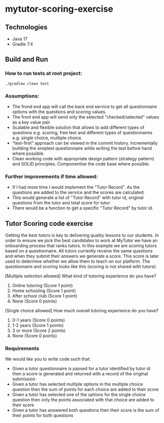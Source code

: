 # mytutor-scoring-exercise

## Technologies
* Java 17
* Gradle 7.4

## Build and Run

### How to run tests at root project:
`./gradlew clean test`

### Assumptions:
* The frond end app will call the back end service to get all questionnaire options with the questions and scoring values.
* The front end app will send only the selected "checked/selected" values as a key value pair.
* Scalable and flexible solution that allows to add different types of questions e.g. scoring, free text and different types of questionnaires e.g. single choice, multiple choice.
* “test-first” approach can be viewed in the commit history. Incrementally building the simplest questionnaire  while writing the test before hand where possible.
* Clean working code with appropriate design pattern (strategy pattern) and SOLID principles. Componentise the code base where possible.

### Further improvements if time allowed:
* If I had more time I would implement the "Tutor Record". As the questions are added to the service and the scores are calculated. 
* This would generate a list of "Tutor Record" with tutor id, original questions from the tutor and total score for tutor.
* There would be a function to get a specific "Tutor Record" by tutor id.


## Tutor Scoring code exercise
Getting the best tutors is key to delivering quality lessons to our students. In order to ensure
we pick the best candidates to work at MyTutor we have an onboarding process that ranks
tutors. In this example we are scoring tutors based on a questionnaire. All tutors currently
receive the same questions and when they submit their answers we generate a score. This
score is later used to determine whether we allow them to teach on our platform. The
questionnaire and scoring looks like this (scoring is not shared with tutors):

[Multiple selection allowed] What kind of tutoring experience do you have?
1. Online tutoring (Score 1 point)
2. Home schooling (Score 1 point)
3. After school club (Score 1 point)
4. None (Score 0 points)

[Single choice allowed] How much overall tutoring experience do you have?
1. 0-1 years (Score 0 points)
2. 1-2 years (Score 1 points)
3. 3 or more (Score 2 points)
4. None (Score 0 points)

### Requirements
We would like you to write code such that:
* Given a tutor questionnaire is passed for a tutor identified by tutor id then a score is
generated and returned with a record of the original submission
* Given a tutor has selected multiple options in the multiple choice question then the
sum of points for each choice are added to their score
* Given a tutor has selected one of the options for the single choice question then only
the points associated with that choice are added to their score
* Given a tutor has answered both questions then their score is the sum of their points
for both questions
